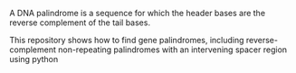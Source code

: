 A DNA palindrome is a sequence for which the header bases are the reverse complement of the tail bases.

This repository shows how to find gene palindromes, including reverse-complement non-repeating palindromes with an intervening spacer region using python
